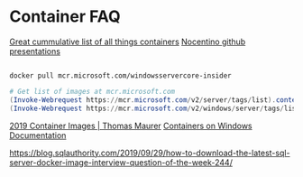 # Container FAQ

[Great cummulative list of all things containers](https://dbafromthecold.com/2017/03/15/summary-of-my-container-series/)
[Nocentino github presentations](https://github.com/nocentino/Presentations/blob/master/PowerShellSummit-2019/Containers%20You%20Better%20Get%20on%20Board/demos/demo_ps.sh)


``` docker

docker pull mcr.microsoft.com/windowsservercore-insider

```

``` powershell
# Get list of images at mcr.microsoft.com
(Invoke-Webrequest https://mcr.microsoft.com/v2/server/tags/list).content
(Invoke-Webrequest https://mcr.microsoft.com/v2/windows/server/tags/list).content
```
[2019 Container Images | Thomas Maurer](https://www.thomasmaurer.ch/2018/11/windows-server-2019-container-images/)
[Containers on Windows Documentation](https://docs.microsoft.com/en-us/virtualization/windowscontainers/)

https://blog.sqlauthority.com/2019/09/29/how-to-download-the-latest-sql-server-docker-image-interview-question-of-the-week-244/